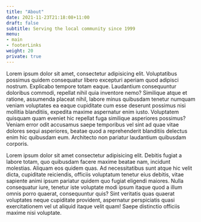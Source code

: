 ```yaml
---
title: "About"
date: 2021-11-23T21:18:08+11:00
draft: false
subtitle: Serving the local community since 1999
menu:
- main
- footerLinks
weight: 20
private: true
---
```

Lorem ipsum dolor sit amet, consectetur adipisicing elit. Voluptatibus possimus quidem consequatur libero excepturi aperiam quod adipisci nostrum. Explicabo tempore totam eaque. Laudantium consequuntur doloribus commodi, repellat nihil quia inventore nemo? Similique atque et ratione, assumenda placeat nihil, labore minus quibusdam tenetur numquam veniam voluptates ea eaque cupiditate cum esse deserunt possimus nisi mollitia blanditiis, expedita maxime aspernatur enim iusto. Voluptatem quisquam quam eveniet hic repellat fuga similique asperiores possimus? Veniam error odit accusamus saepe temporibus vel sint ad quae vitae dolores sequi asperiores, beatae quod a reprehenderit blanditiis delectus enim hic quibusdam eum. Architecto non pariatur laudantium quibusdam corporis.

Lorem ipsum dolor sit amet consectetur adipisicing elit. Debitis fugiat a labore totam, quo quibusdam facere maxime beatae nam, incidunt molestias. Aliquam eos quidem quas. Ad necessitatibus sunt atque hic velit dicta, cupiditate reiciendis, officiis voluptatum tenetur eius debitis, vitae sapiente animi ipsum pariatur quidem quo fugiat eligendi maiores. Nulla consequatur iure, tenetur iste voluptate modi ipsum itaque quod a illum omnis porro quaerat, consequuntur quis? Sint veritatis quas quaerat voluptates neque cupiditate provident, aspernatur perspiciatis quasi exercitationem vel ut aliquid itaque velit quam! Saepe distinctio officiis maxime nisi voluptate.
